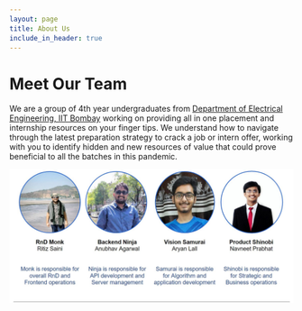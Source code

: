 ```yaml
---
layout: page
title: About Us
include_in_header: true
---
```


# Meet Our Team

We are a group of 4th year undergraduates from [Department of Electrical Engineering, IIT Bombay](https://www.ee.iitb.ac.in/web) working on providing all in one placement and internship resources on your finger tips. We understand how to navigate through the latest preparation strategy to crack a job or intern offer, working with you to identify hidden and new resources of value that could prove beneficial to all the batches in this pandemic.

![No image found](https://raw.githubusercontent.com/crakx/crakx.github.io/master/team.JPG)


